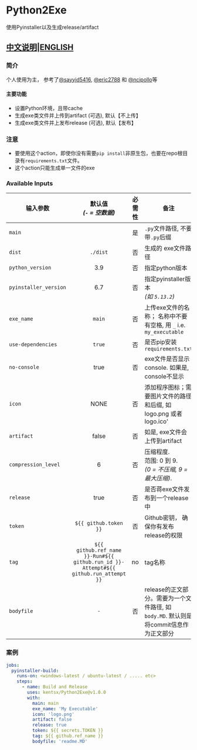 # Python2Exe
使用Pyinstaller以及生成release/artifact

[中文说明](https://github.com/kentsx/Python2Exe/blob/main/README-zh.md)|[ENGLISH](https://github.com/kentsx/Python2Exe/blob/main/README.md)
---

### 简介
个人使用为主， 参考了[@sayyid5416](https://github.com/sayyid5416/pyinstaller), [@eric2788](https://github.com/eric2788/pyinstaller-build) 和 [@ncipollo](https://github.com/ncipollo/release-action)等

#### 主要功能
- 设置Python环境，且带cache
- 生成exe类文件并上传到artifact (可选), 默认【不上传】
- 生成exe类文件并上发布release (可选), 默认【发布】

### 注意
- 要使用这个action，即使你没有需要`pip install`非原生包，也要在repo根目录有`requirements.txt`文件。
- 这个action只能生成单一文件的exe




### Available Inputs
  | 输入参数                 | 默认值 <br> _(`-` = 空数据)_  | 必需性 | 备注
  |-----------------------|:--------:|:--------:|-------------
  | `main`   |         | 是 | `.py`文件路径, 不要带`.py`后缀
  | `dist`        | `./dist` | 否 | 生成的 exe文件路径
  | `python_version`       | 3.9 | 否  | 指定python版本
  | `pyinstaller_version`  | 6.7 | 否  | 指定pyinstaller版本 <br>*(如 `5.13.2`)*
  | `exe_name`            | `main`| 否 | 上传exe文件的名称； 名称中不要有空格, 用 `_` i.e. `my_executable`
  | `use-dependencies`| `true` | 否  | 是否pip安装 `requirements.txt`
  | `no-console`      | true  | 否 | exe文件是否显示console. 如果是, console不显示
  | `icon`      | NONE  | 否 | 添加程序图标；需要图片文件的路径和后缀, 如 logo.png 或者 logo.ico'
  | `artifact`      | false  | 否  | 如是, exe文件会上传到artifact
  | `compression_level`   | 6    | 否  | 压缩程度. <br>范围: 0 到 9. <br>_(0 = 不压缩, 9 = 最大压缩)_.
  | `release`   | true    | 否  | 是否蒋exe文件发布到一个release中
  | `token`   | `${{ github.token }}`    | 否 | Github密钥， 确保你有发布release的权限
  | `tag`   | `${{ github.ref_name }}-Run#${{ github.run_id }}-Attempt#${{ github.run_attempt }}`    | no    | tag名称
  | `bodyfile`   | `-`    | 否 | release的正文部分。需要为一个文件路径, 如 `body.MD`. 默认则是将commit信息作为正文部分

###  案例

```yaml
jobs:
  pyinstaller-build:
    runs-on: <windows-latest / ubuntu-latest / ..... etc>
    steps:
      - name: Build and Release
        uses: kentsx/Python2Exe@v1.0.0
        with:
          main: main
          exe_name: 'My Executable'
          icon: 'logo.png'
          artifact: false
          release: true
          token: ${{ secrets.TOKEN }}
          tag: ${{ github.ref_name }}
          bodyfile: 'readme.MD'
```